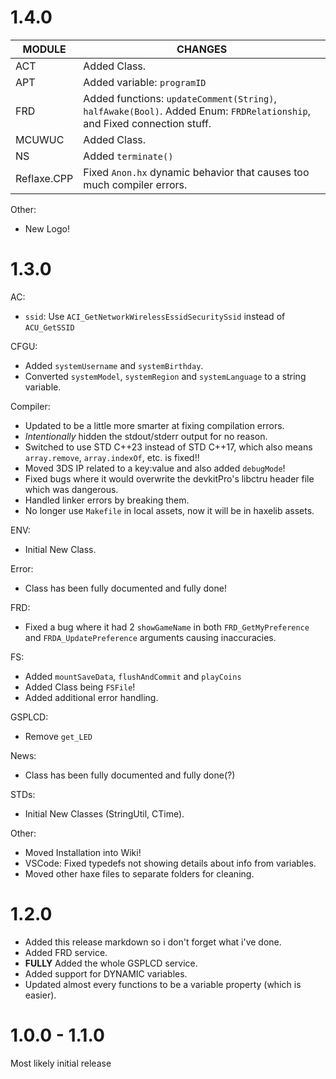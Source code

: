 # 1.4.0

MODULE      | CHANGES
------------|---------
ACT         | Added Class.
APT         | Added variable: `programID`
FRD         | Added functions: `updateComment(String)`, `halfAwake(Bool)`. Added Enum: `FRDRelationship`, and Fixed connection stuff.
MCUWUC      | Added Class.
NS          | Added `terminate()`
Reflaxe.CPP | Fixed `Anon.hx` dynamic behavior that causes too much compiler errors.

Other:
- New Logo!

# 1.3.0

AC:
- `ssid`: Use `ACI_GetNetworkWirelessEssidSecuritySsid` instead of `ACU_GetSSID`

CFGU:
- Added `systemUsername` and `systemBirthday`.
- Converted `systemModel`, `systemRegion` and `systemLanguage` to a string variable.

Compiler:
- Updated to be a little more smarter at fixing compilation errors.
- *Intentionally* hidden the stdout/stderr output for no reason.
- Switched to use STD C++23 instead of STD C++17, which also means `array.remove`, `array.indexOf`, etc. is fixed!!
- Moved 3DS IP related to a key:value and also added `debugMode`!
- Fixed bugs where it would overwrite the devkitPro's libctru header file which was dangerous.
- Handled linker errors by breaking them.
- No longer use `Makefile` in local assets, now it will be in haxelib assets.

ENV:
- Initial New Class.

Error:
- Class has been fully documented and fully done!

FRD:
- Fixed a bug where it had 2 `showGameName` in both `FRD_GetMyPreference` and `FRDA_UpdatePreference` arguments causing inaccuracies.

FS:
- Added `mountSaveData`, `flushAndCommit` and `playCoins`
- Added Class being `FSFile`!
- Added additional error handling.

GSPLCD:
- Remove `get_LED`

News:
- Class has been fully documented and fully done(?)

STDs:
- Initial New Classes (StringUtil, CTime).

Other:
- Moved Installation into Wiki!
- VSCode: Fixed typedefs not showing details about info from variables.
- Moved other haxe files to separate folders for cleaning.

# 1.2.0

- Added this release markdown so i don't forget what i've done.
- Added FRD service.
- **FULLY** Added the whole GSPLCD service.
- Added support for DYNAMIC variables.
- Updated almost every functions to be a variable property (which is easier).

# 1.0.0 - 1.1.0

Most likely initial release
